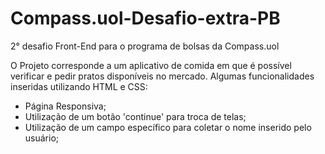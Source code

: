 # Compass.uol-Desafio-extra-PB
2° desafio Front-End para o programa de bolsas da Compass.uol

O Projeto corresponde a um aplicativo de comida em que é possível verificar e pedir pratos disponíveis no mercado. Algumas funcionalidades inseridas utilizando HTML e CSS:

* Página Responsiva;
* Utilização de um botão 'continue' para troca de telas;
* Utilização de um campo específico para coletar o nome inserido pelo usuário;

